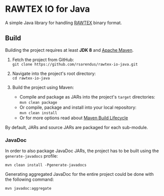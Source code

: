 # RAWTEX IO for Java

A simple Java library for handling [RAWTEX](https://github.com/rsarendus/rawtex-specification) binary format.


## Build

Building the project requires at least **JDK 8** and [Apache Maven](https://maven.apache.org/).

1. Fetch the project from GitHub:
   <br>`git clone https://github.com/rsarendus/rawtex-io-java.git`

2. Navigate into the project's root directory:
   <br>`cd rawtex-io-java`

3. Build the project using Maven:
   * Compile and package as JARs into the project's `target` directories:
   <br>`mvn clean package`
   * Or compile, package and install into your local repository:
   <br>`mvn clean install`
   * Or for more options read about [Maven Build Lifecycle](https://maven.apache.org/guides/introduction/introduction-to-the-lifecycle.html)

By default, JARs and source JARs are packaged for each sub-module.

### JavaDoc

In order to also package JavaDoc JARs, the project has to be built using the `generate-javadocs` profile:

```shell
mvn clean install -Pgenerate-javadocs
```

Generating aggregated JavaDoc for the entire project could be done with the following command:

```shell
mvn javadoc:aggregate
```
